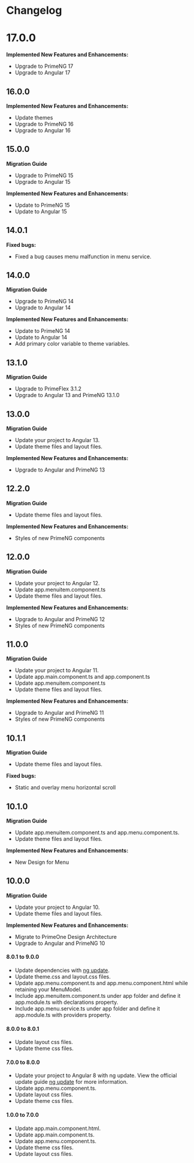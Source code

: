 # Changelog

# 17.0.0
**Implemented New Features and Enhancements:**
- Upgrade to PrimeNG 17
- Upgrade to Angular 17

## 16.0.0
**Implemented New Features and Enhancements:**
- Update themes
- Upgrade to PrimeNG 16
- Upgrade to Angular 16

## 15.0.0
**Migration Guide**
- Upgrade to PrimeNG 15
- Upgrade to Angular 15

**Implemented New Features and Enhancements:**
- Update to PrimeNG 15
- Update to Angular 15

## 14.0.1
**Fixed bugs:**
- Fixed a bug causes menu malfunction in menu service.

## 14.0.0
**Migration Guide**
- Upgrade to PrimeNG 14
- Upgrade to Angular 14
  
**Implemented New Features and Enhancements:**
- Update to PrimeNG 14
- Update to Angular 14
- Add primary color variable to theme variables.

## 13.1.0
**Migration Guide**

- Upgrade to PrimeFlex 3.1.2
- Upgrade to Angular 13 and PrimeNG 13.1.0

## 13.0.0
**Migration Guide**
- Update your project to Angular 13.
- Update theme files and layout files.

**Implemented New Features and Enhancements:**

- Upgrade to Angular and PrimeNG 13

## 12.2.0
**Migration Guide**
- Update theme files and layout files.

**Implemented New Features and Enhancements:**

- Styles of new PrimeNG components

## 12.0.0
**Migration Guide**
- Update your project to Angular 12.
- Update app.menuitem.component.ts
- Update theme files and layout files.

**Implemented New Features and Enhancements:**

- Upgrade to Angular and PrimeNG 12
- Styles of new PrimeNG components

## 11.0.0
**Migration Guide**
- Update your project to Angular 11.
- Update app.main.component.ts and app.component.ts
- Update app.menuitem.component.ts
- Update theme files and layout files.

**Implemented New Features and Enhancements:**

- Upgrade to Angular and PrimeNG 11
- Styles of new PrimeNG components

## 10.1.1

**Migration Guide**
- Update theme files and layout files.

**Fixed bugs:**

- Static and overlay menu horizontal scroll

## 10.1.0

**Migration Guide**
- Update app.menuitem.component.ts and app.menu.component.ts.
- Update theme files and layout files.

**Implemented New Features and Enhancements:**

- New Design for Menu

## 10.0.0
**Migration Guide**
- Update your project to Angular 10.
- Update theme files and layout files.

**Implemented New Features and Enhancements:**

- Migrate to PrimeOne Design Architecture
- Upgrade to Angular and PrimeNG 10 

#### 8.0.1 to 9.0.0

* Update dependencies with <a href="https://angular.io/cli/update">ng update</a>.
* Update theme.css and layout.css files.
* Update app.menu.component.ts and app.menu.component.html while retaining your MenuModel.
* Include app.menuitem.component.ts under app folder and define it app.module.ts with declarations property.
* Include app.menu.service.ts under app folder and define it app.module.ts with providers property.

#### 8.0.0 to 8.0.1

* Update layout css files.
* Update theme css files.

#### 7.0.0 to 8.0.0

* Update your project to Angular 8 with ng update. View the official update guide <a href="https://angular.io/cli/update">ng update</a> for more information.
* Update app.menu.component.ts.
* Update layout css files.
* Update theme css files.

#### 1.0.0 to 7.0.0

* Update app.main.component.html.
* Update app.main.component.ts.
* Update app.menu.component.ts.
* Update theme css files.
* Update layout css files.
